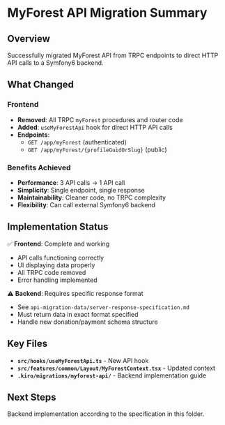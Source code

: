 # MyForest API Migration Summary

## Overview

Successfully migrated MyForest API from TRPC endpoints to direct HTTP API calls to a Symfony6 backend.

## What Changed

### Frontend
- **Removed**: All TRPC `myForest` procedures and router code
- **Added**: `useMyForestApi` hook for direct HTTP API calls
- **Endpoints**: 
  - `GET /app/myForest` (authenticated)
  - `GET /app/myForest/{profileGuidOrSlug}` (public)

### Benefits Achieved
- **Performance**: 3 API calls → 1 API call
- **Simplicity**: Single endpoint, single response
- **Maintainability**: Cleaner code, no TRPC complexity
- **Flexibility**: Can call external Symfony6 backend

## Implementation Status

✅ **Frontend**: Complete and working
- API calls functioning correctly
- UI displaying data properly
- All TRPC code removed
- Error handling implemented

⚠️ **Backend**: Requires specific response format
- See `api-migration-data/server-response-specification.md`
- Must return data in exact format specified
- Handle new donation/payment schema structure

## Key Files

- **`src/hooks/useMyForestApi.ts`** - New API hook
- **`src/features/common/Layout/MyForestContext.tsx`** - Updated context
- **`.kiro/migrations/myforest-api/`** - Backend implementation guide

## Next Steps

Backend implementation according to the specification in this folder.